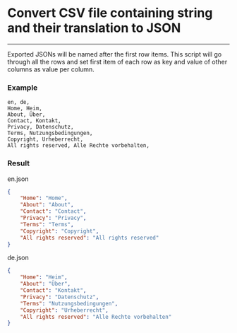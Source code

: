 # Convert CSV file containing string and their translation to JSON


------------

Exported JSONs will be named after the first row items.
This script will go through all the rows and set first item of each row as key and value of other columns as value per column.

### Example
```
en, de,
Home, Heim,
About, Über,
Contact, Kontakt,
Privacy, Datenschutz,
Terms, Nutzungsbedingungen,
Copyright, Urheberrecht,
All rights reserved, Alle Rechte vorbehalten,
```

### Result

en.json
```json
{
    "Home": "Home",
    "About": "About",
    "Contact": "Contact",
    "Privacy": "Privacy",
    "Terms": "Terms",
    "Copyright": "Copyright",
    "All rights reserved": "All rights reserved"
}
```

de.json
```json
{
    "Home": "Heim",
    "About": "Über",
    "Contact": "Kontakt",
    "Privacy": "Datenschutz",
    "Terms": "Nutzungsbedingungen",
    "Copyright": "Urheberrecht",
    "All rights reserved": "Alle Rechte vorbehalten"
}
```